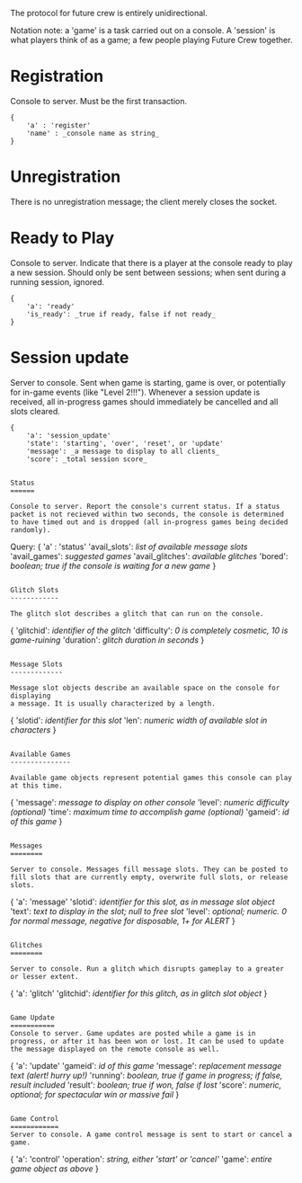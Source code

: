 The protocol for future crew is entirely unidirectional.

Notation note: a 'game' is a task carried out on a console. A 'session' is what players think of as a game;
a few people playing Future Crew together.

Registration
============

Console to server. Must be the first transaction.

```
{ 
    'a' : 'register'
    'name' : _console name as string_ 
}
```

Unregistration
==============

There is no unregistration message; the client merely closes the socket.

Ready to Play
=============

Console to server. Indicate that there is a player at the
console ready to play a new session. Should only be sent between
sessions; when sent during a running session, ignored.
```
{
    'a': 'ready'
    'is_ready': _true if ready, false if not ready_
}
```

Session update
==============

Server to console. Sent when game is starting, game is over, or potentially for in-game
events (like "Level 2!!!"). Whenever a session update is received, all in-progress games should
immediately be cancelled and all slots cleared.
```
{
    'a': 'session_update'
    'state': 'starting', 'over', 'reset', or 'update'
    'message': _a message to display to all clients_
    'score': _total session score_


Status
======

Console to server. Report the console's current status. If a status packet is not recieved within two seconds, the console is determined to have timed out and is dropped (all in-progress games being decided randomly).

```
Query:
{
    'a' : 'status'
    'avail_slots': _list of available message slots_
    'avail_games': _suggested games_
    'avail_glitches': _available glitches_
    'bored': _boolean; true if the console is waiting for a new game_
}
```

Glitch Slots
------------

The glitch slot describes a glitch that can run on the console.

```
{
    'glitchid': _identifier of the glitch_
    'difficulty': _0 is completely cosmetic, 10 is game-ruining_
    'duration': _glitch duration in seconds_
}
```

Message Slots
-------------

Message slot objects describe an available space on the console for displaying
a message. It is usually characterized by a length.

```
{
    'slotid': _identifier for this slot_
    'len': _numeric width of available slot in characters_
}
```

Available Games
---------------

Available game objects represent potential games this console can play at this time.

```
{
    'message': _message to display on other console_
    'level': _numeric difficulty (optional)_
    'time': _maximum time to accomplish game (optional)_
    'gameid': _id of this game_
}
```

Messages
========

Server to console. Messages fill message slots. They can be posted to fill slots that are currently empty, overwrite full slots, or release slots.
```
{
    'a': 'message'
    'slotid': _identifier for this slot, as in message slot object_
    'text': _text to display in the slot; null to free slot_
    'level': _optional; numeric. 0 for normal message, negative for disposable, 1+ for ALERT_
}
```

Glitches
========

Server to console. Run a glitch which disrupts gameplay to a greater or lesser extent.
```
{
    'a': 'glitch'
    'glitchid': _identifier for this glitch, as in glitch slot object_
}
```

Game Update
===========
Console to server. Game updates are posted while a game is in progress, or after it has been won or lost. It can be used to update the message displayed on the remote console as well.
```
{
    'a': 'update'
    'gameid': _id of this game_
    'message': _replacement message text (alert! hurry up!)_
    'running': _boolean, true if game in progress; if false, result included_
    'result': _boolean; true if won, false if lost_
    'score': _numeric, optional; for spectacular win or massive fail_
}
```

Game Control
============
Server to console. A game control message is sent to start or cancel a game.
```
{
    'a': 'control'
    'operation': _string, either 'start' or 'cancel'_
    'game': _entire game object as above_
}
```
